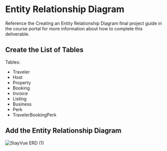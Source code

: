 # Entity Relationship Diagram

Reference the Creating an Entity Relationship Diagram final project guide in the course portal for more information about how to complete this deliverable.

## Create the List of Tables

Tables:
- Traveler
- Host
- Property
- Booking
- Invoice
- Listing
- Business
- Perk
- TravelerBookingPerk

## Add the Entity Relationship Diagram

![StayVue ERD (1)](https://github.com/itsgivingchaotica/stayvue/assets/91578619/75ce01ca-e0d8-4e2d-960c-59555e1d07bf)

